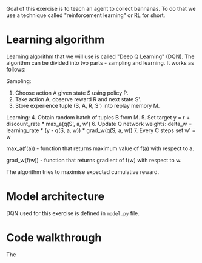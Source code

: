 Goal of this exercise is to teach an agent to collect bannanas. To do that we use a technique called "reinforcement learning" or RL for short.

# Learning algorithm

Learning algorithm that we will use is called "Deep Q Learning" (DQN). The algorithm can be divided into tvo parts - sampling and learning. It works as follows:

Sampling:
1. Choose action A given state S using policy P.
2. Take action A, observe reward R and next state S'.
3. Store experience tuple (S, A, R, S') into replay memory M.

Learning:
4. Obtain random batch of tuples B from M.
5. Set target y = r + discount_rate * max_a(q(S', a, w')
6. Update Q network weights: delta_w = learning_rate * (y - q(S, a, w)) * grad_w(q(S, a, w))
7. Every C steps set w' = w

max_a(f(a)) - function that returns maximum value of f(a) with respect to a. 

grad_w(f(w)) - function that returns gradient of f(w) with respect to w.

The algorithm tries to maximise expected cumulative reward.


# Model architecture

DQN used for this exercise is defined in `model.py` file.


# Code walkthrough

The 
